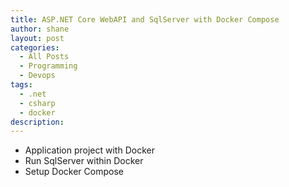 ```yaml
---
title: ASP.NET Core WebAPI and SqlServer with Docker Compose
author: shane
layout: post
categories:
  - All Posts
  - Programming
  - Devops
tags:
  - .net
  - csharp
  - docker
description:
---
```


- Application project with Docker
- Run SqlServer within Docker
- Setup Docker Compose
